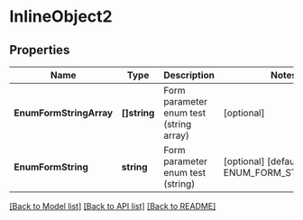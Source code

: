 # InlineObject2

## Properties

Name | Type | Description | Notes
------------ | ------------- | ------------- | -------------
**EnumFormStringArray** | **[]string** | Form parameter enum test (string array) | [optional] 
**EnumFormString** | **string** | Form parameter enum test (string) | [optional] [default to ENUM_FORM_STRING_EFG]

[[Back to Model list]](../README.md#documentation-for-models) [[Back to API list]](../README.md#documentation-for-api-endpoints) [[Back to README]](../README.md)


